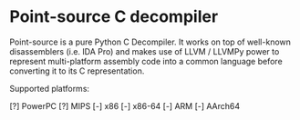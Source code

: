 Point-source C decompiler
=========================

Point-source is a pure Python C Decompiler. It works on top of well-known
disassemblers (i.e. IDA Pro) and makes use of LLVM / LLVMPy power to represent
multi-platform assembly code into a common language before converting it to its
C representation.

Supported platforms:

[?] PowerPC
[?] MIPS
[-] x86
[-] x86-64
[-] ARM
[-] AArch64

